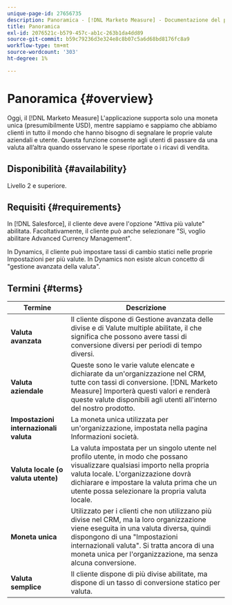 ```yaml
---
unique-page-id: 27656735
description: Panoramica - [!DNL Marketo Measure] - Documentazione del prodotto
title: Panoramica
exl-id: 2076521c-b579-457c-ab1c-263b1da4dd89
source-git-commit: b59c79236d3e324e8c8b07c5a6d68bd8176fc8a9
workflow-type: tm+mt
source-wordcount: '303'
ht-degree: 1%

---
```


# Panoramica {#overview}

Oggi, il [!DNL Marketo Measure] L&#39;applicazione supporta solo una moneta unica (presumibilmente USD), mentre sappiamo e sappiamo che abbiamo clienti in tutto il mondo che hanno bisogno di segnalare le proprie valute aziendali e utente. Questa funzione consente agli utenti di passare da una valuta all’altra quando osservano le spese riportate o i ricavi di vendita.

## Disponibilità {#availability}

Livello 2 e superiore.

## Requisiti {#requirements}

In [!DNL Salesforce], il cliente deve avere l&#39;opzione &quot;Attiva più valute&quot; abilitata. Facoltativamente, il cliente può anche selezionare &quot;Sì, voglio abilitare Advanced Currency Management&quot;.

In Dynamics, il cliente può impostare tassi di cambio statici nelle proprie Impostazioni per più valute. In Dynamics non esiste alcun concetto di &quot;gestione avanzata della valuta&quot;.

## Termini {#terms}

| **Termine** | Descrizione |
|---|---|
| **Valuta avanzata** | Il cliente dispone di Gestione avanzata delle divise e di Valute multiple abilitate, il che significa che possono avere tassi di conversione diversi per periodi di tempo diversi. |
| **Valuta aziendale** | Queste sono le varie valute elencate e dichiarate da un&#39;organizzazione nel CRM, tutte con tassi di conversione. [!DNL Marketo Measure] Importerà questi valori e renderà queste valute disponibili agli utenti all&#39;interno del nostro prodotto. |
| **Impostazioni internazionali valuta** | La moneta unica utilizzata per un&#39;organizzazione, impostata nella pagina Informazioni società. |
| **Valuta locale (o valuta utente)** | La valuta impostata per un singolo utente nel profilo utente, in modo che possano visualizzare qualsiasi importo nella propria valuta locale. L&#39;organizzazione dovrà dichiarare e impostare la valuta prima che un utente possa selezionare la propria valuta locale. |
| **Moneta unica** | Utilizzato per i clienti che non utilizzano più divise nel CRM, ma la loro organizzazione viene eseguita in una valuta diversa, quindi dispongono di una &quot;Impostazioni internazionali valuta&quot;. Si tratta ancora di una moneta unica per l&#39;organizzazione, ma senza alcuna conversione. |
| **Valuta semplice** | Il cliente dispone di più divise abilitate, ma dispone di un tasso di conversione statico per valuta. |
